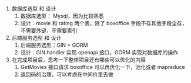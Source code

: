 1. 数据库选型 和 设计
    1. 数据库选型： Mysql，因为比较熟悉
    2. 设计：movie 和 rating 两个表，除了 boxoffice 字段不存其他字段全存，不需要外键，不需要索引
2. 后端服务选型 和 设计
    1. 后端服务选型：GIN + GORM
    2. 设计：GIN handler 实现 openapi 接口，GORM 实现对数据库的操作
3. 在完成项目后，思考一下整体项目还有哪些可以优化的内容
    1. GetMovies 接口请求 boxoffice 可以再优化一下，池化或者 mapreduce
    2. 返回码的治理，可以考虑在中间价里去做